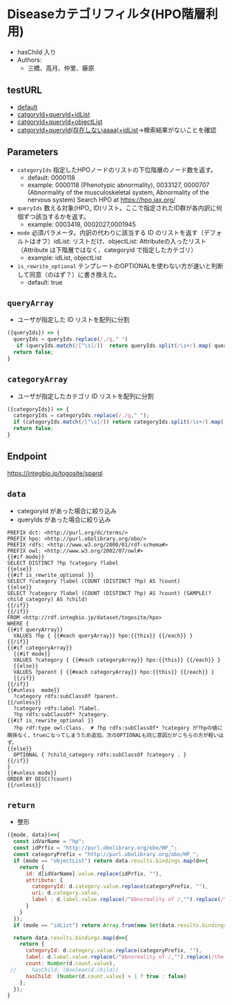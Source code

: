 # Diseaseカテゴリフィルタ(HPO階層利用)

- hasChild 入り
- Authors:
  - 三橋、高月、仲里、藤原
 
 ## testURL
  - [default](https://integbio.jp/togosite/sparqlist/api/disease_hpo_filter?categoryIds=0000118&queryIds=&mode=)
  - [catgoryId+queryId+idList](https://integbio.jp/togosite/sparqlist/api/disease_hpo_filter?categoryIds=0000118%2C0000707&queryIds=0003418%2C0002027%2C0001945&mode=idList)
  - [catgoryId+queryId+objectList](https://integbio.jp/togosite/sparqlist/api/disease_hpo_filter?categoryIds=0000118%2C0000707&queryIds=0003418%2C0002027%2C0001945&mode=objectList)
  - [catgoryId+queryId(存在しないaaaa)+idList](https://integbio.jp/togosite/sparqlist/api/disease_hpo_filter?categoryIds=0000118%2C0000707&queryIds=aaaa&mode=idList)→検索結果がないことを確認

## Parameters

* `categoryIds` 指定したHPOノードのリストの下位階層のノード数を返す。
  * default: 0000118
  * example: 0000118 (Phenotypic abnormality), 0033127, 0000707  (Abnormality of the musculoskeletal system, Abnormality of the nervous system) Search HPO at https://hpo.jax.org/
* `queryIds` 数える対象(HPO_ ID)リスト。ここで指定されたID群が各内訳に何個ずつ該当するかを返す。
  * example: 0003418, 0002027,0001945
* `mode` 必須パラメータ。内訳の代わりに該当する ID のリストを返す（デフォルトはオフ）idList: リストだけ、objectList: Attributeの入ったリスト（Attribute は下階層ではなく、categoryid で指定したカテゴリ）
  * example: idList, objectList
* `is_rewrite_optional` テンプレートのOPTIONALを使わない方が速いと判断して同意（のはず？）に書き換えた。
  * default: true

## `queryArray`
- ユーザが指定した ID リストを配列に分割

```javascript
({queryIds}) => {
  queryIds = queryIds.replace(/,/g," ")
   if (queryIds.match(/[^\s]/))  return queryIds.split(/\s+/).map( queryId => "HP_" + queryId );
  return false;
}
```

## `categoryArray`
- ユーザが指定したカテゴリ ID リストを配列に分割

```javascript
({categoryIds}) => {
  categoryIds = categoryIds.replace(/,/g," ");
  if (categoryIds.match(/[^\s]/)) return categoryIds.split(/\s+/).map( categoryId => "HP_" + categoryId　);
  return false;
}
```

## Endpoint

https://integbio.jp/togosite/sparql

## `data`
- categoryId があった場合に絞り込み
- queryIds があった場合に絞り込み
```sparql
PREFIX dct: <http://purl.org/dc/terms/>
PREFIX hpo: <http://purl.obolibrary.org/obo/>
PREFIX rdfs: <http://www.w3.org/2000/01/rdf-schema#>
PREFIX owl: <http://www.w3.org/2002/07/owl#>
{{#if mode}}
SELECT DISTINCT ?hp ?category ?label
{{else}}
{{#if is_rewrite_optional }}
SELECT ?category ?label (COUNT (DISTINCT ?hp) AS ?count) 
{{else}}
SELECT ?category ?label (COUNT (DISTINCT ?hp) AS ?count) (SAMPLE(?child_category) AS ?child) 
{{/if}}
{{/if}}
FROM <http://rdf.integbio.jp/dataset/togosite/hpo>
WHERE {
{{#if queryArray}}
  VALUES ?hp { {{#each queryArray}} hpo:{{this}} {{/each}} }
{{/if}}
{{#if categoryArray}}
  {{#if mode}}
  VALUES ?category { {{#each categoryArray}} hpo:{{this}} {{/each}} }    
  {{else}}
  VALUES ?parent { {{#each categoryArray}} hpo:{{this}} {{/each}} }
  {{/if}}
{{/if}}
{{#unless  mode}}
  ?category rdfs:subClassOf ?parent.
{{/unless}}
  ?category rdfs:label ?label.
  ?hp rdfs:subClassOf* ?category.
{{#if is_rewrite_optional }}
  ?hp rdf:type owl:Class.  # ?hp rdfs:subClassOf* ?category が?hpの値に関係なく、trueになってしまうため追加。次のOPTIONALも同じ意図だがこちらの方が軽いはず。
{{else}}
  OPTIONAL { ?child_category rdfs:subClassOf ?category . }  
{{/if}}
} 
{{#unless mode}}  
ORDER BY DESC(?count)
{{/unless}}
```

## `return`
- 整形
```javascript
({mode, data})=>{
  const idVarName = "hp";
  const idPrfix = "http://purl.obolibrary.org/obo/HP_";
  const categoryPrefix = "http://purl.obolibrary.org/obo/HP_";
  if (mode == "objectList") return data.results.bindings.map(d=>{
    return {
      id: d[idVarName].value.replace(idPrfix, ""), 
      attribute: {
        categoryId: d.category.value.replace(categoryPrefix, ""), 
        uri: d.category.value,
        label : d.label.value.replace(/^Abnormality of /,"").replace(/^the /,"")
      }
    }
  });
  if (mode == "idList") return Array.from(new Set(data.results.bindings.map(d=>d[idVarName].value.replace(idPrfix, "")))); // unique

  return data.results.bindings.map(d=>{ 
    return {
      categoryId: d.category.value.replace(categoryPrefix, ""), 
      label: d.label.value.replace(/^Abnormality of /,"").replace(/the /,""),
      count: Number(d.count.value),
 //     hasChild: (Boolean(d.child))
      hasChild: (Number(d.count.value) > 1 ? true : false)
    };
  });	
}
```